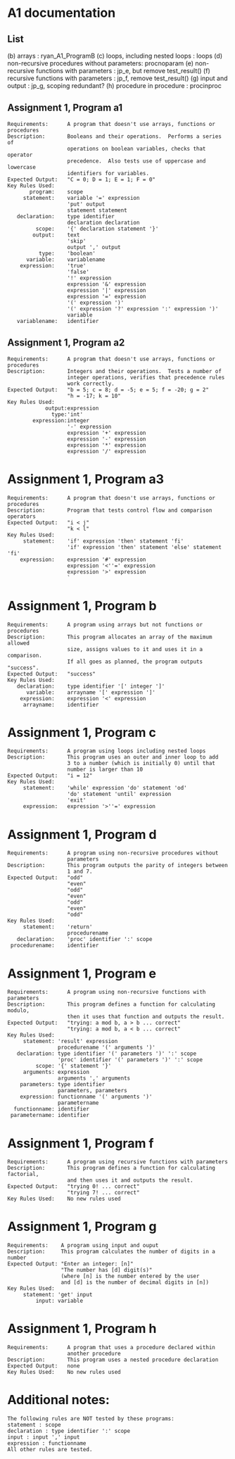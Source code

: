# A1 documentation 

## List
(b) arrays                                     :  ryan_A1_ProgramB
(c) loops, including nested loops              :  loops
(d) non-recursive procedures without parameters:  procnoparam
(e) non-recursive functions with parameters    :  jp_e, but remove test_result()
(f) recursive functions with parameters        :  jp_f, remove test_result()
(g) input and output                           :  jp_g, scoping redundant?
(h) procedure in procedure                     :  procinproc
 
## Assignment 1, Program a1
    Requirements:      A program that doesn't use arrays, functions or procedures
    Description:       Booleans and their operations.  Performs a series of
                       operations on boolean variables, checks that operator
                       precedence.  Also tests use of uppercase and lowercase
                       identifiers for variables.
    Expected Output:   "C = 0; D = 1; E = 1; F = 0"
    Key Rules Used:
           program:    scope
         statement:    variable '=' expression
                       'put' output
                       statement statement
       declaration:    type identifier
                       declaration declaration
             scope:    '{' declaration statement '}'
            output:    text
                       'skip'
                       output ',' output
              type:    'boolean'
          variable:    variablename
        expression:    'true'
                       'false'
                       '!' expression
                       expression '&' expression
                       expression '|' expression
                       expression '=' expression
                       '(' expression ')'
                       '(' expression '?' expression ':' expression ')'
                       variable
       variablename:   identifier

## Assignment 1, Program a2
    Requirements:      A program that doesn't use arrays, functions or procedures
    Description:       Integers and their operations.  Tests a number of
                       integer operations, verifies that precedence rules
                       work correctly.
    Expected Output:   "b = 5; c = 8; d = -5; e = 5; f = -20; g = 2"
                       "h = -17; k = 10"
    Key Rules Used:
                output:expression
                  type:'int'
            expression:integer
                       '-' expression
                       expression '+' expression
                       expression '-' expression
                       expression '*' expression
                       expression '/' expression

# Assignment 1, Program a3
    Requirements:      A program that doesn't use arrays, functions or procedures
    Description:       Program that tests control flow and comparison operators
    Expected Output:   "i < j"
                       "k < l"
    Key Rules Used:
         statement:    'if' expression 'then' statement 'fi'
                       'if' expression 'then' statement 'else' statement 'fi'
        expression:    expression '#' expression
                       expression '<''=' expression
                       expression '>' expression
                       `
# Assignment 1, Program b
    Requirements:      A program using arrays but not functions or procedures
    Description:       This program allocates an array of the maximum allowed
                       size, assigns values to it and uses it in a comparison.
                       If all goes as planned, the program outputs "success".
    Expected Output:   "success"
    Key Rules Used:
       declaration:    type identifier '[' integer ']'
          variable:    arrayname '[' expression ']'
        expression:    expression '<' expression
         arrayname:    identifier

# Assignment 1, Program c
    Requirements:      A program using loops including nested loops
    Description:       This program uses an outer and inner loop to add
                       3 to a number (which is initially 0) until that
                       number is larger than 10
    Expected Output:   "i = 12"
    Key Rules Used:
         statement:    'while' expression 'do' statement 'od'
                       'do' statement 'until' expression
                       'exit'
         expression:   expression '>''=' expression

# Assignment 1, Program d
    Requirements:      A program using non-recursive procedures without
                       parameters
    Description:       This program outputs the parity of integers between
                       1 and 7.
    Expected Output:   "odd"
                       "even"
                       "odd"
                       "even"
                       "odd"
                       "even"
                       "odd"
    Key Rules Used:
         statement:    'return'
                       procedurename
       declaration:    'proc' identifier ':' scope
     procedurename:    identifier

# Assignment 1, Program e
    Requirements:      A program using non-recursive functions with parameters
    Description:       This program defines a function for calculating modulo,
                       then it uses that function and outputs the result.
    Expected Output:   "trying: a mod b, a > b ... correct"
                       "trying: a mod b, a < b ... correct"
    Key Rules Used:
         statement: 'result' expression
                    procedurename '(' arguments ')'
       declaration: type identifier '(' parameters ')' ':' scope
                    'proc' identifier '(' parameters ')' ':' scope
             scope: '{' statement '}'
         arguments: expression
                    arguments ',' arguments
        parameters: type identifier
                    parameters, parameters
        expression: functionname '(' arguments ')'
                    parametername
      functionname: identifier
     parametername: identifier

# Assignment 1, Program f
    Requirements:      A program using recursive functions with parameters
    Description:       This program defines a function for calculating factorial,
                       and then uses it and outputs the result.
    Expected Output:   "trying 0! ... correct"
                       "trying 7! ... correct"
    Key Rules Used:    No new rules used

# Assignment 1, Program g
    Requirements:    A program using input and ouput
    Description:     This program calculates the number of digits in a number
    Expected Output: "Enter an integer: [n]"
                     "The number has [d] digit(s)"
                     (where [n] is the number entered by the user
                     and [d] is the number of decimal digits in [n])
    Key Rules Used:
         statement: 'get' input
             input: variable

# Assignment 1, Program h
    Requirements:      A program that uses a procedure declared within
                       another procedure
    Description:       This program uses a nested procedure declaration
    Expected Output:   none
    Key Rules Used:    No new rules used

# Additional notes:
    The following rules are NOT tested by these programs:
    statement : scope
    declaration : type identifier ':' scope
    input : input ',' input
    expression : functionname
    All other rules are tested.

